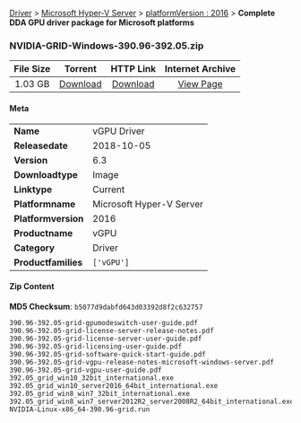 
[Driver](/README.md)  >  [Microsoft Hyper-V Server](/index/Driver/Microsoft_Hyper-V_Server.md)  >  [platformVersion : 2016](/index/Driver/Microsoft_Hyper-V_Server/2016.md)  >  **Complete DDA GPU driver package for Microsoft platforms**


### NVIDIA-GRID-Windows-390.96-392.05.zip

| **File Size** | **Torrent**  | **HTTP Link** | **Internet Archive** |
|:-------------:|:------------:|:-------------:|:--------------------:|
| 1.03 GB |  [Download](https://archive.org/download/nvgpu_NVIDIA-GRID-Windows-390.96-392.05.zip_7b4bydhr/nvgpu_NVIDIA-GRID-Windows-390.96-392.05.zip_7b4bydhr_archive.torrent)       | [Download](https://archive.org/compress/nvgpu_NVIDIA-GRID-Windows-390.96-392.05.zip_7b4bydhr) | [View Page](https://archive.org/details/nvgpu_NVIDIA-GRID-Windows-390.96-392.05.zip_7b4bydhr)       |

#### Meta

<table>
<tr><td><strong>Name</strong></td><td>vGPU Driver</td></tr>
<tr><td><strong>Releasedate</strong></td><td>2018-10-05</td></tr>
<tr><td><strong>Version</strong></td><td>6.3</td></tr>
<tr><td><strong>Downloadtype</strong></td><td>Image</td></tr>
<tr><td><strong>Linktype</strong></td><td>Current</td></tr>
<tr><td><strong>Platformname</strong></td><td>Microsoft Hyper-V Server</td></tr>
<tr><td><strong>Platformversion</strong></td><td>2016</td></tr>
<tr><td><strong>Productname</strong></td><td>vGPU</td></tr>
<tr><td><strong>Category</strong></td><td>Driver</td></tr>
<tr><td><strong>Productfamilies</strong></td><td><code>['vGPU']</code></td></tr>
</table>

#### Zip Content

**MD5 Checksum**: `b5077d9dabfd643d03392d8f2c632757`

```text
390.96-392.05-grid-gpumodeswitch-user-guide.pdf
390.96-392.05-grid-license-server-release-notes.pdf
390.96-392.05-grid-license-server-user-guide.pdf
390.96-392.05-grid-licensing-user-guide.pdf
390.96-392.05-grid-software-quick-start-guide.pdf
390.96-392.05-grid-vgpu-release-notes-microsoft-windows-server.pdf
390.96-392.05-grid-vgpu-user-guide.pdf
392.05_grid_win10_32bit_international.exe
392.05_grid_win10_server2016_64bit_international.exe
392.05_grid_win8_win7_32bit_international.exe
392.05_grid_win8_win7_server2012R2_server2008R2_64bit_international.exe
NVIDIA-Linux-x86_64-390.96-grid.run
```